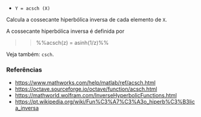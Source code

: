 - `Y = acsch (X)`

Calcula a cossecante hiperbólica inversa de cada elemento de `X`.

A cossecante hiperbólica inversa é definida por

> > %%acsch(z) = asinh(1/z)%%

Veja também: `csch`.

### Referências

- https://www.mathworks.com/help/matlab/ref/acsch.html
- https://octave.sourceforge.io/octave/function/acsch.html
- https://mathworld.wolfram.com/InverseHyperbolicFunctions.html
- https://pt.wikipedia.org/wiki/Fun%C3%A7%C3%A3o_hiperb%C3%B3lica_inversa
